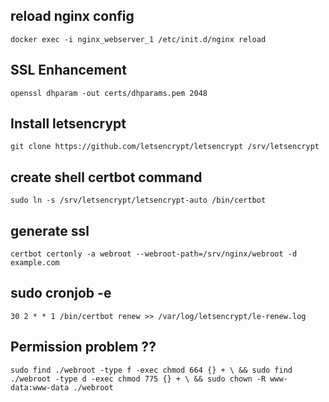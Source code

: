 ## reload nginx config
`docker exec -i nginx_webserver_1 /etc/init.d/nginx reload`

## SSL Enhancement
`openssl dhparam -out certs/dhparams.pem 2048`

## Install letsencrypt
`git clone https://github.com/letsencrypt/letsencrypt /srv/letsencrypt`

## create shell certbot command
`sudo ln -s /srv/letsencrypt/letsencrypt-auto /bin/certbot`

## generate ssl
`certbot certonly -a webroot --webroot-path=/srv/nginx/webroot -d example.com`

## sudo cronjob -e
`30 2 * * 1 /bin/certbot renew >> /var/log/letsencrypt/le-renew.log`

## Permission problem ??
`
sudo find ./webroot -type f -exec chmod 664 {} + \
&& sudo find ./webroot -type d -exec chmod 775 {} + \
&& sudo chown -R www-data:www-data ./webroot
`